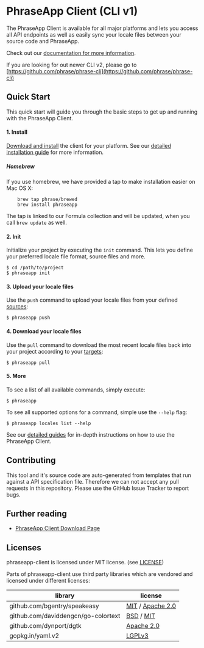 # PhraseApp Client (CLI v1)

The PhraseApp Client is available for all major platforms and lets you access all API endpoints as well as easily sync your locale files between your source code and PhraseApp.

Check out our [documentation for more information](https://help.phrase.com/phraseapp-for-developers/phraseapp-client/phraseapp-in-your-terminal).

If you are looking for out newer CLI v2, please go to [https://github.com/phrase/phrase-cli](https://github.com/phrase/phrase-cli)

## Quick Start

This quick start will guide you through the basic steps to get up and running with the PhraseApp Client.

#### 1. Install

[Download and install](https://phrase.com/cli) the client for your platform. See our [detailed installation guide](https://help.phrase.com/phraseapp-for-developers/phraseapp-client/installation) for more information.

##### Homebrew

If you use homebrew, we have provided a tap to make installation easier on Mac OS X:

        brew tap phrase/brewed
        brew install phraseapp

The tap is linked to our Formula collection and will be updated, when you call `brew update` as well.

#### 2. Init

Initialize your project by executing the `init` command. This lets you define your preferred locale file format, source files and more.

    $ cd /path/to/project
    $ phraseapp init

#### 3. Upload your locale files

Use the `push` command to upload your locale files from your defined [sources](https://help.phrase.com/phraseapp-for-developers/phraseapp-client/configuration#push):

    $ phraseapp push

#### 4. Download your locale files

Use the `pull` command to download the most recent locale files back into your project according to your [targets](https://help.phrase.com/phraseapp-for-developers/phraseapp-client/configuration#pull):

    $ phraseapp pull

#### 5. More

To see a list of all available commands, simply execute:

    $ phraseapp

To see all supported options for a command, simple use the `--help` flag:

    $ phraseapp locales list --help

See our [detailed guides](https://help.phrase.com/phraseapp-for-developers/phraseapp-client/phraseapp-in-your-terminal) for in-depth instructions on how to use the PhraseApp Client.

## Contributing

This tool and it's source code are auto-generated from templates that run against a API specification file. Therefore we can not accept any pull requests in this repository. Please use the GitHub Issue Tracker to report bugs.

## Further reading
* [PhraseApp Client Download Page](https://phrase.com/cli)

## Licenses

phraseapp-client is licensed under MIT license. (see [LICENSE](LICENSE))

Parts of phraseapp-client use third party libraries which are vendored and licensed under different licenses:

library | license
---|---
github.com/bgentry/speakeasy | [MIT](https://opensource.org/licenses/mit-license.php) / [Apache 2.0](https://github.com/bgentry/speakeasy/blob/master/LICENSE_WINDOWS)
github.com/daviddengcn/go-colortext | [BSD](https://github.com/daviddengcn/go-colortext/blob/master/LICENSE) / [MIT](https://github.com/daviddengcn/go-colortext/blob/master/LICENSE)
github.com/dynport/dgtk | [Apache 2.0](https://github.com/dynport/dgtk/blob/master/LICENSE)
gopkg.in/yaml.v2 | [LGPLv3](https://github.com/go-yaml/yaml/blob/v2/LICENSE)
